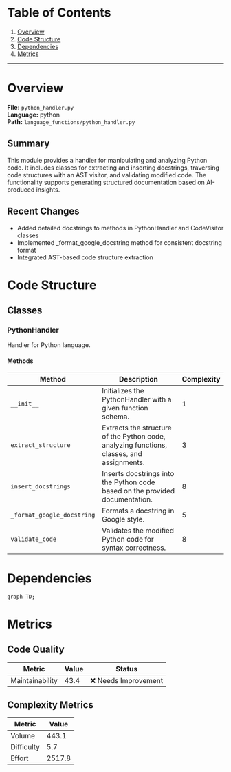 # Table of Contents

1. [Overview](#overview)
2. [Code Structure](#code-structure)
3. [Dependencies](#dependencies)
4. [Metrics](#metrics)

---

# Overview

**File:** `python_handler.py`  
**Language:** python  
**Path:** `language_functions/python_handler.py`  

## Summary

This module provides a handler for manipulating and analyzing Python code. It includes classes for extracting and inserting docstrings, traversing code structures with an AST visitor, and validating modified code. The functionality supports generating structured documentation based on AI-produced insights.

## Recent Changes

- Added detailed docstrings to methods in PythonHandler and CodeVisitor classes
- Implemented _format_google_docstring method for consistent docstring format
- Integrated AST-based code structure extraction


# Code Structure

## Classes

### PythonHandler

Handler for Python language.

#### Methods

| Method | Description | Complexity |
|--------|-------------|------------|
| `__init__` | Initializes the PythonHandler with a given function schema. | 1 |
| `extract_structure` | Extracts the structure of the Python code, analyzing functions, classes, and assignments. | 3 |
| `insert_docstrings` | Inserts docstrings into the Python code based on the provided documentation. | 8 |
| `_format_google_docstring` | Formats a docstring in Google style. | 5 |
| `validate_code` | Validates the modified Python code for syntax correctness. | 8 |


# Dependencies

```mermaid
graph TD;
```

# Metrics

## Code Quality

| Metric | Value | Status |
|--------|-------|--------|
| Maintainability | 43.4 | ❌ Needs Improvement |
## Complexity Metrics

| Metric | Value |
|--------|--------|
| Volume | 443.1 |
| Difficulty | 5.7 |
| Effort | 2517.8 |